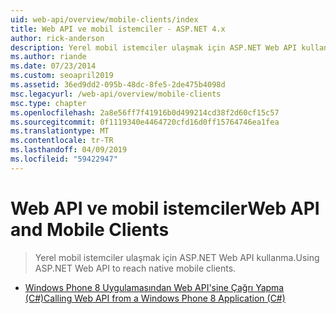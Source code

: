 ```yaml
---
uid: web-api/overview/mobile-clients/index
title: Web API ve mobil istemciler - ASP.NET 4.x
author: rick-anderson
description: Yerel mobil istemciler ulaşmak için ASP.NET Web API kullanma.
ms.author: riande
ms.date: 07/23/2014
ms.custom: seoapril2019
ms.assetid: 36ed9dd2-095b-48dc-8fe5-2de475b4098d
msc.legacyurl: /web-api/overview/mobile-clients
msc.type: chapter
ms.openlocfilehash: 2a8e56ff7f41916b0d499214cd38f2d60cf15c57
ms.sourcegitcommit: 0f1119340e4464720cfd16d0ff15764746ea1fea
ms.translationtype: MT
ms.contentlocale: tr-TR
ms.lasthandoff: 04/09/2019
ms.locfileid: "59422947"
---
```

# <a name="web-api-and-mobile-clients"></a><span data-ttu-id="0c976-103">Web API ve mobil istemciler</span><span class="sxs-lookup"><span data-stu-id="0c976-103">Web API and Mobile Clients</span></span>

> <span data-ttu-id="0c976-104">Yerel mobil istemciler ulaşmak için ASP.NET Web API kullanma.</span><span class="sxs-lookup"><span data-stu-id="0c976-104">Using ASP.NET Web API to reach native mobile clients.</span></span>


- [<span data-ttu-id="0c976-105">Windows Phone 8 Uygulamasından Web API'sine Çağrı Yapma (C#)</span><span class="sxs-lookup"><span data-stu-id="0c976-105">Calling Web API from a Windows Phone 8 Application (C#)</span></span>](calling-web-api-from-a-windows-phone-8-application.md)
